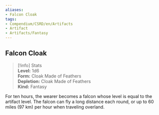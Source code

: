 ```yaml
---
aliases:
- Falcon Cloak
tags:
- Compendium/CSRD/en/Artifacts
- Artifact
- Artifacts/Fantasy
---
```


  
## Falcon Cloak  
>[!info] Stats  
> **Level:** 1d6  
> **Form:** Cloak Made of Feathers  
> **Depletion:** Cloak Made of Feathers  
> **Kind:** Fantasy
  
For ten hours, the wearer becomes a falcon whose level is equal to the artifact level. The falcon can fly a long distance each round, or up to 60 miles (97 km) per hour when traveling overland.